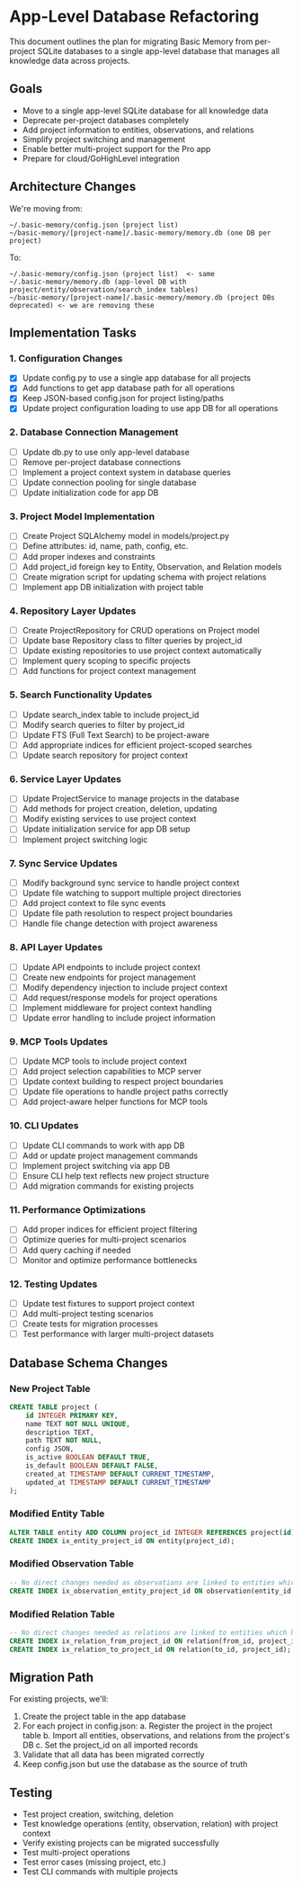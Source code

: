 # App-Level Database Refactoring

This document outlines the plan for migrating Basic Memory from per-project SQLite databases to a single app-level database that manages all knowledge data across projects.

## Goals

- Move to a single app-level SQLite database for all knowledge data
- Deprecate per-project databases completely
- Add project information to entities, observations, and relations
- Simplify project switching and management
- Enable better multi-project support for the Pro app
- Prepare for cloud/GoHighLevel integration

## Architecture Changes

We're moving from:
```
~/.basic-memory/config.json (project list)
~/basic-memory/[project-name]/.basic-memory/memory.db (one DB per project)
```

To:
```
~/.basic-memory/config.json (project list)  <- same
~/.basic-memory/memory.db (app-level DB with project/entity/observation/search_index tables)
~/basic-memory/[project-name]/.basic-memory/memory.db (project DBs deprecated) <- we are removing these
```

## Implementation Tasks

### 1. Configuration Changes

- [x] Update config.py to use a single app database for all projects
- [x] Add functions to get app database path for all operations
- [x] Keep JSON-based config.json for project listing/paths
- [x] Update project configuration loading to use app DB for all operations

### 2. Database Connection Management

- [ ] Update db.py to use only app-level database
- [ ] Remove per-project database connections
- [ ] Implement a project context system in database queries
- [ ] Update connection pooling for single database
- [ ] Update initialization code for app DB

### 3. Project Model Implementation

- [ ] Create Project SQLAlchemy model in models/project.py
- [ ] Define attributes: id, name, path, config, etc.
- [ ] Add proper indexes and constraints
- [ ] Add project_id foreign key to Entity, Observation, and Relation models
- [ ] Create migration script for updating schema with project relations
- [ ] Implement app DB initialization with project table

### 4. Repository Layer Updates

- [ ] Create ProjectRepository for CRUD operations on Project model
- [ ] Update base Repository class to filter queries by project_id
- [ ] Update existing repositories to use project context automatically
- [ ] Implement query scoping to specific projects
- [ ] Add functions for project context management

### 5. Search Functionality Updates

- [ ] Update search_index table to include project_id
- [ ] Modify search queries to filter by project_id
- [ ] Update FTS (Full Text Search) to be project-aware
- [ ] Add appropriate indices for efficient project-scoped searches
- [ ] Update search repository for project context

### 6. Service Layer Updates

- [ ] Update ProjectService to manage projects in the database
- [ ] Add methods for project creation, deletion, updating
- [ ] Modify existing services to use project context
- [ ] Update initialization service for app DB setup
- [ ] Implement project switching logic

### 7. Sync Service Updates

- [ ] Modify background sync service to handle project context
- [ ] Update file watching to support multiple project directories
- [ ] Add project context to file sync events
- [ ] Update file path resolution to respect project boundaries
- [ ] Handle file change detection with project awareness

### 8. API Layer Updates

- [ ] Update API endpoints to include project context
- [ ] Create new endpoints for project management
- [ ] Modify dependency injection to include project context
- [ ] Add request/response models for project operations
- [ ] Implement middleware for project context handling
- [ ] Update error handling to include project information

### 9. MCP Tools Updates

- [ ] Update MCP tools to include project context
- [ ] Add project selection capabilities to MCP server
- [ ] Update context building to respect project boundaries
- [ ] Update file operations to handle project paths correctly
- [ ] Add project-aware helper functions for MCP tools

### 10. CLI Updates

- [ ] Update CLI commands to work with app DB
- [ ] Add or update project management commands
- [ ] Implement project switching via app DB
- [ ] Ensure CLI help text reflects new project structure
- [ ] Add migration commands for existing projects

### 11. Performance Optimizations

- [ ] Add proper indices for efficient project filtering
- [ ] Optimize queries for multi-project scenarios
- [ ] Add query caching if needed
- [ ] Monitor and optimize performance bottlenecks

### 12. Testing Updates

- [ ] Update test fixtures to support project context
- [ ] Add multi-project testing scenarios
- [ ] Create tests for migration processes
- [ ] Test performance with larger multi-project datasets

## Database Schema Changes

### New Project Table
```sql
CREATE TABLE project (
    id INTEGER PRIMARY KEY,
    name TEXT NOT NULL UNIQUE,
    description TEXT,
    path TEXT NOT NULL,
    config JSON,
    is_active BOOLEAN DEFAULT TRUE,
    is_default BOOLEAN DEFAULT FALSE,
    created_at TIMESTAMP DEFAULT CURRENT_TIMESTAMP,
    updated_at TIMESTAMP DEFAULT CURRENT_TIMESTAMP
);
```

### Modified Entity Table
```sql
ALTER TABLE entity ADD COLUMN project_id INTEGER REFERENCES project(id);
CREATE INDEX ix_entity_project_id ON entity(project_id);
```

### Modified Observation Table
```sql
-- No direct changes needed as observations are linked to entities which have project_id
CREATE INDEX ix_observation_entity_project_id ON observation(entity_id, project_id);
```

### Modified Relation Table
```sql
-- No direct changes needed as relations are linked to entities which have project_id
CREATE INDEX ix_relation_from_project_id ON relation(from_id, project_id);
CREATE INDEX ix_relation_to_project_id ON relation(to_id, project_id);
```

## Migration Path

For existing projects, we'll:
1. Create the project table in the app database
2. For each project in config.json:
   a. Register the project in the project table
   b. Import all entities, observations, and relations from the project's DB
   c. Set the project_id on all imported records
3. Validate that all data has been migrated correctly
4. Keep config.json but use the database as the source of truth

## Testing

- Test project creation, switching, deletion
- Test knowledge operations (entity, observation, relation) with project context
- Verify existing projects can be migrated successfully
- Test multi-project operations
- Test error cases (missing project, etc.)
- Test CLI commands with multiple projects